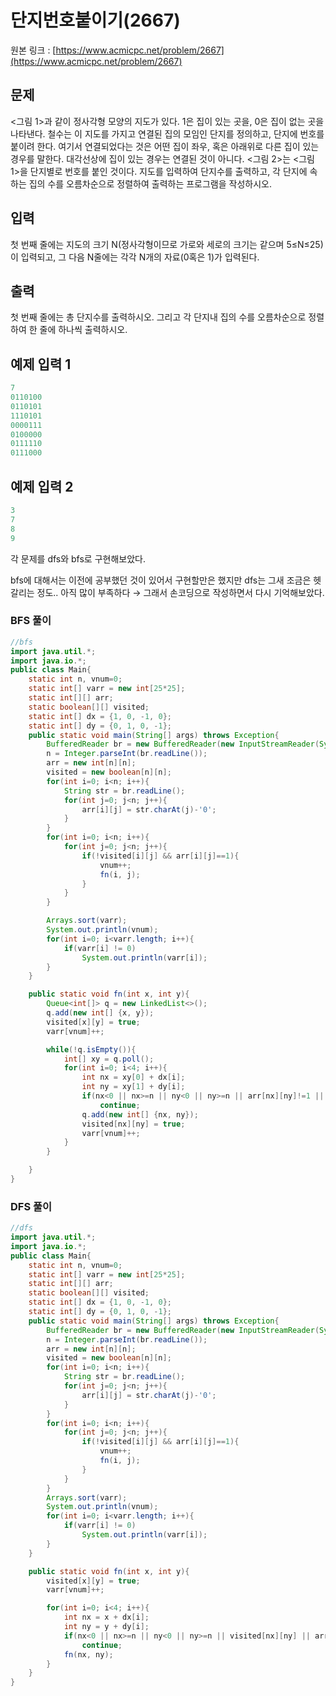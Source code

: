# 단지번호붙이기(2667)

원본 링크 : [https://www.acmicpc.net/problem/2667](https://www.acmicpc.net/problem/2667)

## 문제

<그림 1>과 같이 정사각형 모양의 지도가 있다. 1은 집이 있는 곳을, 0은 집이 없는 곳을 나타낸다. 철수는 이 지도를 가지고 연결된 집의 모임인 단지를 정의하고, 단지에 번호를 붙이려 한다. 여기서 연결되었다는 것은 어떤 집이 좌우, 혹은 아래위로 다른 집이 있는 경우를 말한다. 대각선상에 집이 있는 경우는 연결된 것이 아니다. <그림 2>는 <그림 1>을 단지별로 번호를 붙인 것이다. 지도를 입력하여 단지수를 출력하고, 각 단지에 속하는 집의 수를 오름차순으로 정렬하여 출력하는 프로그램을 작성하시오.

## 입력

첫 번째 줄에는 지도의 크기 N(정사각형이므로 가로와 세로의 크기는 같으며 5≤N≤25)이 입력되고, 그 다음 N줄에는 각각 N개의 자료(0혹은 1)가 입력된다.

## 출력

첫 번째 줄에는 총 단지수를 출력하시오. 그리고 각 단지내 집의 수를 오름차순으로 정렬하여 한 줄에 하나씩 출력하시오.

## 예제 입력 1

```java
7
0110100
0110101
1110101
0000111
0100000
0111110
0111000
```

## 예제 입력 2

```java
3
7
8
9
```

각 문제를 dfs와 bfs로 구현해보았다.

bfs에 대해서는 이전에 공부했던 것이 있어서 구현할만은 했지만 dfs는 그새 조금은 헷갈리는 정도.. 아직 많이 부족하다 → 그래서 손코딩으로 작성하면서 다시 기억해보았다.

### BFS 풀이

```java
//bfs
import java.util.*;
import java.io.*;
public class Main{
    static int n, vnum=0;
    static int[] varr = new int[25*25];
    static int[][] arr;
    static boolean[][] visited;
    static int[] dx = {1, 0, -1, 0};
    static int[] dy = {0, 1, 0, -1};
    public static void main(String[] args) throws Exception{
        BufferedReader br = new BufferedReader(new InputStreamReader(System.in));
        n = Integer.parseInt(br.readLine());
        arr = new int[n][n];
        visited = new boolean[n][n];
        for(int i=0; i<n; i++){
            String str = br.readLine();
            for(int j=0; j<n; j++){
                arr[i][j] = str.charAt(j)-'0';
            }
        }
        for(int i=0; i<n; i++){
            for(int j=0; j<n; j++){
                if(!visited[i][j] && arr[i][j]==1){
                    vnum++;
                    fn(i, j);
                }
            }
        }

        Arrays.sort(varr);
        System.out.println(vnum);
        for(int i=0; i<varr.length; i++){
            if(varr[i] != 0)
                System.out.println(varr[i]);
        }
    }

    public static void fn(int x, int y){
        Queue<int[]> q = new LinkedList<>();
        q.add(new int[] {x, y});
        visited[x][y] = true;
        varr[vnum]++;

        while(!q.isEmpty()){
            int[] xy = q.poll();
            for(int i=0; i<4; i++){
                int nx = xy[0] + dx[i];
                int ny = xy[1] + dy[i];
                if(nx<0 || nx>=n || ny<0 || ny>=n || arr[nx][ny]!=1 || visited[nx][ny])
                    continue;
                q.add(new int[] {nx, ny});
                visited[nx][ny] = true;
                varr[vnum]++;
            }
        }

    }
}
```

### DFS 풀이

```java
//dfs
import java.util.*;
import java.io.*;
public class Main{
    static int n, vnum=0;
    static int[] varr = new int[25*25];
    static int[][] arr;
    static boolean[][] visited;
    static int[] dx = {1, 0, -1, 0};
    static int[] dy = {0, 1, 0, -1};
    public static void main(String[] args) throws Exception{
        BufferedReader br = new BufferedReader(new InputStreamReader(System.in));
        n = Integer.parseInt(br.readLine());
        arr = new int[n][n];
        visited = new boolean[n][n];
        for(int i=0; i<n; i++){
            String str = br.readLine();
            for(int j=0; j<n; j++){
                arr[i][j] = str.charAt(j)-'0';
            }
        }
        for(int i=0; i<n; i++){
            for(int j=0; j<n; j++){
                if(!visited[i][j] && arr[i][j]==1){
                    vnum++;
                    fn(i, j);
                }
            }
        }
        Arrays.sort(varr);
        System.out.println(vnum);
        for(int i=0; i<varr.length; i++){
            if(varr[i] != 0)
                System.out.println(varr[i]);
        }
    }

    public static void fn(int x, int y){
        visited[x][y] = true;
        varr[vnum]++;

        for(int i=0; i<4; i++){
            int nx = x + dx[i];
            int ny = y + dy[i];
            if(nx<0 || nx>=n || ny<0 || ny>=n || visited[nx][ny] || arr[nx][ny] != 1)
                continue;
            fn(nx, ny);
        }
    }
}
```
